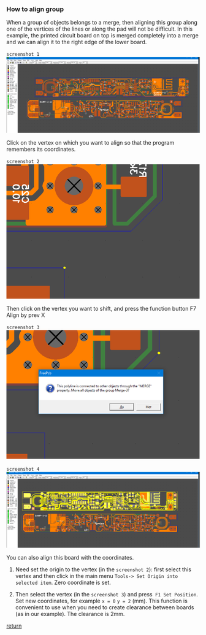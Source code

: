 ### How to align group

When a group of objects belongs to a merge, then aligning this group along one of the vertices of the lines or along the pad will not be difficult. In this example, the printed circuit board on top is merged completely into a merge and we can align it to the right edge of the lower board.

`screenshot 1`
![](pictures/align_gr1.png) 

Click on the vertex on which you want to align so that the program remembers its coordinates. 

`screenshot 2`
![](pictures/align_gr2.png) 

Then click on the vertex you want to shift, and press the function button F7 Align by prev X

`screenshot 3`
![](pictures/align_gr3.png) 

`screenshot 4`
![](pictures/align_gr4.png) 

You can also align this board with the coordinates. 

1) Need set the origin to the vertex (in the `screenshot 2`): first select this vertex and then click in the main menu `Tools-> Set Origin into selected item`. Zero coordinate is set. 

2) Then select the vertex (in the `screenshot 3`) and press` F1 Set Position`. Set new coordinates, for example `x = 0` `y = 2` (mm). This function is convenient to use when you need to create clearance between boards (as in our example). The clearance is 2mm.

[return](How_to.md)
